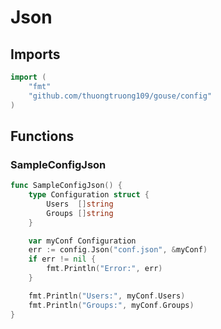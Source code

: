 # Json

## Imports

```go
import (
	"fmt"
	"github.com/thuongtruong109/gouse/config"
)
```
## Functions


### SampleConfigJson

```go
func SampleConfigJson() {
	type Configuration struct {
		Users  []string
		Groups []string
	}

	var myConf Configuration
	err := config.Json("conf.json", &myConf)
	if err != nil {
		fmt.Println("Error:", err)
	}

	fmt.Println("Users:", myConf.Users)
	fmt.Println("Groups:", myConf.Groups)
}
```
